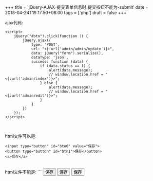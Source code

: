 +++
title = 'jQuery-AJAX-提交表单信息时,提交按钮不能为-submit'
date = 2018-04-24T19:17:50+08:00
tags = ['php']
draft = false
+++

ajax代码:
```
<script>
    jQuery("#btn").click(function () {
        jQuery.ajax({
            type: 'POST',
            url: "<{:url('admin/admin/update')}>",
            data: jQuery("form").serialize(),
            dataType: 'json',
            success: function (data) {
                if (data.status == 1) {
                    alert(data.message);
                    // window.location.href = "<{:url('admin/index')}>";
                } else {
                    alert(data.message);
                    // window.location.href = "<{:url('admin/edit')}>";
                }
            }
        })
    });
</script>
```
<br>

html文件可以是:
```
<input type="button" id="btn0" value="保存">
<button type="button" id="btn1">保存</button>
<a>保存</a>
```
<br>
html文件不能是:
```
<input type="submit" id="btn2" value="保存">
<button type="submit" id="btn3">保存</button>
<button id="btn4">保存</button>
<!--button 的默认type为submit -->
